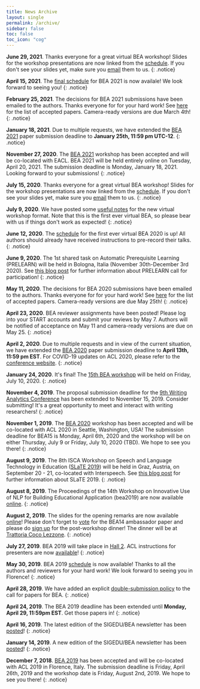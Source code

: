 ```yaml
---
title: News Archive
layout: single
permalink: /archive/
sidebar: false
toc: false
toc_icon: "cog"
---
```


**June 29, 2021**. Thanks everyone for a great virtual BEA workshop! Slides for the workshop presentations are now linked from the [schedule](/bea/2021#schedule). If you don't see your slides yet, make sure you [email](mailto:bea.nlp.workshop@gmail.com) them to us.
{: .notice}

**April 15, 2021**. The [final schedule](/bea/2021#schedule) for BEA 2021 is now availale! We look forward to seeing you!
{: .notice}

**February 25, 2021**. The decisions for BEA 2021 submissions have been emailed to the authors. Thanks everyone for for your hard work! See [here](/bea/2021#accepted-papers) for the list of accepted papers. Camera-ready versions are due March 4th!
{: .notice}

**January 18, 2021**. Due to multiple requests, we have extended the [BEA 2021](/bea/2021) paper submission deadline to **January 25th, 11:59 pm UTC-12**.
{: .notice}

**November 27, 2020**. The [BEA 2021](/bea/2021) workshop has been accepted and will be co-located with EACL. BEA 2021 will be held entirely online on Tuesday, April 20, 2021. The submission deadline is Monday, January 18, 2021. Looking forward to your submissions!
{: .notice}

**July 15, 2020**. Thanks everyone for a great virtual BEA workshop! Slides for the workshop presentations are now linked from the [schedule](/bea/2020#schedule). If you don't see your slides yet, make sure you [email](mailto:bea.nlp.workshop@gmail.com) them to us.
{: .notice}

**July 9, 2020**.  We have posted some [useful notes](/bea/2020#attending-virtually) for the new virtual workshop format. Note that this is the first ever virtual BEA, so please bear with us if things don't work as expected! 
{: .notice}

**June 12, 2020**.  The [schedule](/bea/2020#schedule) for the first ever virtual BEA 2020 is up! All authors should already have received instructions to pre-record their talks. 
{: .notice}

**June 9, 2020**.  The 1st shared task on Automatic Prerequisite Learning (PRELEARN) will be held in Bologna, Italia (November 30th-December 3rd  2020). See [this blog post](/blog/guest/PRELEARN-shared-task/) for further information about PRELEARN call for participation!
{: .notice}

**May 11, 2020**. The decisions for BEA 2020 submissions have been emailed to the authors. Thanks everyone for for your hard work! See [here](/bea/2020#schedule) for the list of accepted papers. Camera-ready versions are due May 25th!
{: .notice}

**April 23, 2020**. BEA reviewer assignments have been posted! Please log into your START accounts and submit your reviews by May 7. Authors will be notified of acceptance on May 11 and camera-ready versions are due on May 25.
{: .notice}

**April 2, 2020**. Due to multiple requests and in view of the current situation, we have extended the [BEA 2020](/bea/2020) paper submission deadline to **April 13th, 11:59 pm EST**. For COVID-19 updates on ACL 2020, please refer to the [conference website](https://acl2020.org).
{: .notice}

**January 24, 2020**. It's final! The [15th BEA workshop](/bea/2020) will be held on Friday, July 10, 2020. 
{: .notice}

**November 4, 2019**. The proposal submission deadline for the [9th Writing Analytics Conference](/blog/guest/9th-wac-announcement) has been extended to November 15, 2019. Consider submitting! It's a great opportunity to meet and interact with writing researchers! 
{: .notice}

**November 1, 2019**. The [BEA 2020](/bea/2020) workshop has been accepted and will be co-located with ACL 2020 in Seattle, Washington, USA! The submission deadline for BEA15 is Monday, April 6th, 2020 and the workshop will be on either Thursday, July 9 or Friday, July 10, 2020 (TBD). We hope to see you there!
{: .notice}

**August 9, 2019**. The 8th ISCA Workshop on Speech and Language Technology in Education ([SLaTE 2019](https://sites.google.com/view/slate2019/home)) will be held in Graz, Austria, on September 20 - 21, co-located with Interspeech.  See [this blog post](/blog/guest/slate2019-announcement/) for further information about SLaTE 2019.
{: .notice}

**August 8, 2019**. The Proceedings of the 14th Workshop on Innovative Use of NLP for Building Educational Application (bea2019) are now available [online](https://www.aclweb.org/anthology/volumes/W19-44/).
{: .notice}

**August 2, 2019**. The slides for the opening remarks are now available [online](https://1drv.ms/b/s!AnFJWBBU0mI4gQZVP93G93DJsIYB)! Please don't forget to [vote](https://bit.ly/bea14-ambassador) for the BEA14 ambassador paper and please do [sign up](https://bit.ly/bea14-dinner) for the post-workshop dinner! The dinner will be at [Trattoria Coco Lezzone](https://goo.gl/maps/oVc7VSGYMXtV4b2x5).
{: .notice}

**July 27, 2019**. BEA 2019 will take place in [Hall 2](http://www.acl2019.org/EN/workshops.xhtml). ACL instructions for presenters are now [available](http://www.acl2019.org/EN/instructions-for-presenters.xhtml)!
{: .notice}

**May 30, 2019**. BEA 2019 [schedule](/bea/2019#schedule) is now available! Thanks to all the authors and reviewers for your hard work! We look forward to seeing you in Florence!
{: .notice} 

**April 28, 2019**. We have added an explicit [double-submission policy](/bea/14#double-submission-policy) to the call for papers for BEA.
{: .notice} 

**April 24, 2019**. The BEA 2019 deadline has been extended until **Monday, April 29, 11:59pm EST**. Get those papers in!
{: .notice} 

**April 16, 2019**. The latest edition of the SIGEDU/BEA newsletter has been [posted](/blog/sigedu-newsletter-3/)!
{: .notice} 

**January 14, 2019**. A new edition of the SIGEDU/BEA newsletter has been [posted](/blog/sigedu-newsletter-2/)!
{: .notice} 

**December 7, 2018**. [BEA 2019](/bea/2019) has been accepted and will be co-located with ACL 2019 in Florence, Italy. The submission deadline is Friday, April 26th, 2019 and the workshop date is Friday, August 2nd, 2019. We hope to see you there!
{: .notice} 
